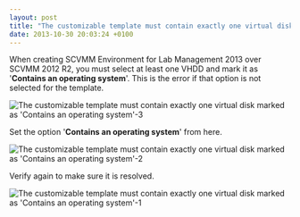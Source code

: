 ```yaml
---
layout: post
title: "The customizable template must contain exactly one virtual disk marked as 'Contains an operating system'"
date: 2013-10-30 20:03:24 +0100
---
```


When creating SCVMM Environment for Lab Management 2013 over SCVMM 2012 R2, you must select at least one VHDD and mark it as '**Contains an operating system**'. This is the error if that option is not selected for the template.

![The customizable template must contain exactly one virtual disk marked as 'Contains an operating system'-3](/assets/images/2013/10/the-customizable-template-must-contain-exactly-one-virtual-disk-marked-a-s-contains-an-operating-system-31.jpg?w=660)

Set the option '**Contains an operating system**' from here.

![The customizable template must contain exactly one virtual disk marked as 'Contains an operating system'-2](/assets/images/2013/10/the-customizable-template-must-contain-exactly-one-virtual-disk-marked-a-s-contains-an-operating-system2.jpg?w=660)

Verify again to make sure it is resolved.

![The customizable template must contain exactly one virtual disk marked as 'Contains an operating system'-1](/assets/images/2013/10/the-customizable-template-must-contain-exactly-one-virtual-disk-marked-a-s-contains-an-operating-system-1.jpg?w=660)
